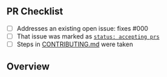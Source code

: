 <!-- 👋 Hi, thanks for sending a PR to glpi! 💖.
Please fill out all fields below and make sure each item is true and [x] checked.
Otherwise we may not be able to review your PR. -->

## PR Checklist

- [ ] Addresses an existing open issue: fixes #000
- [ ] That issue was marked as [`status: accepting prs`](https://github.com/atno11/glpi/issues?q=is%3Aopen+is%3Aissue+label%3A%22status%3A+accepting+prs%22)
- [ ] Steps in [CONTRIBUTING.md](https://github.com/atno11/glpi/blob/main/.github/CONTRIBUTING.md) were taken

## Overview

<!-- Description of what is changed and how the code change does that. -->
